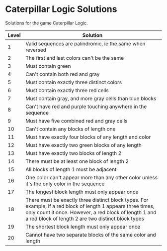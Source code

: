 # Caterpillar Logic Solutions
Solutions for the game Caterpillar Logic.

Level | Solution
--- | --- 
1 | Valid sequences are palindromic, ie the same when reversed
2 | The first and last colors can't be the same
3 | Must contain green
4 | Can't contain both red and gray
5 | Must contain exactly three distinct colors
6 | Must contain exactly three red cells
7 | Must contain gray, and more gray cells than blue blocks
8 | Can't have red and purple touching anywhere in the sequence
9 | Must have five combined red and gray cells
10 | Can't contain any blocks of length one
11 | Must have exactly four blocks of any length and color
12 | Must have exactly two green blocks of any length 
13 | Must have exactly two blocks of length 2
14 | There must be at least one block of length 2
15 | All blocks of length 1 must be adjacent
16 | One color can't appear more than any other color unless it's the only color in the sequence
17 | The longest block length must only appear once
18 | There must be exactly three distinct block types. For example, if a red block of length 1 appears three times, only count it once. However, a red block of length 1 and a red block of length 2 are two distinct block types
19 | The shortest block length must only appear once
20 | Cannot have two separate blocks of the same color and length 
